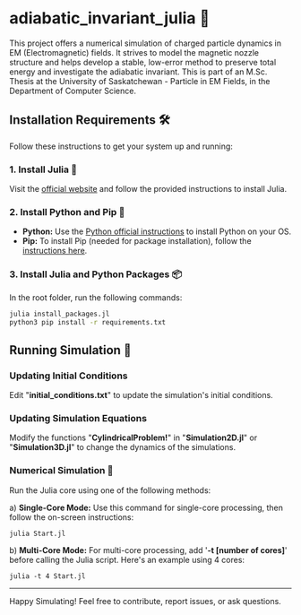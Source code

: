 # adiabatic_invariant_julia 🧲

This project offers a numerical simulation of charged particle dynamics in EM (Electromagnetic) fields. It strives to model the magnetic nozzle structure and helps develop a stable, low-error method to preserve total energy and investigate the adiabatic invariant. This is part of an M.Sc. Thesis at the University of Saskatchewan - Particle in EM Fields, in the Department of Computer Science.

## Installation Requirements 🛠️

Follow these instructions to get your system up and running:

### 1. Install Julia 🚀
Visit the [official website](https://julialang.org/downloads/) and follow the provided instructions to install Julia.

### 2. Install Python and Pip 🐍
- **Python:** Use the [Python official instructions](https://www.python.org/downloads/) to install Python on your OS.
- **Pip:** To install Pip (needed for package installation), follow the [instructions here](https://pip.pypa.io/en/stable/installation/).

### 3. Install Julia and Python Packages 📦

In the root folder, run the following commands:

```bash
julia install_packages.jl
python3 pip install -r requirements.txt
```

## Running Simulation 🚀

### Updating Initial Conditions
Edit "**initial_conditions.txt**" to update the simulation's initial conditions.

### Updating Simulation Equations
Modify the functions "**CylindricalProblem!**" in "**Simulation2D.jl**" or "**Simulation3D.jl**" to change the dynamics of the simulations.

### Numerical Simulation 🧮
Run the Julia core using one of the following methods:

a) **Single-Core Mode:** Use this command for single-core processing, then follow the on-screen instructions:

```
julia Start.jl
```

b) **Multi-Core Mode:** For multi-core processing, add '**-t [number of cores]**' before calling the Julia script. Here's an example using 4 cores:

```
julia -t 4 Start.jl
```

---

Happy Simulating! Feel free to contribute, report issues, or ask questions.

